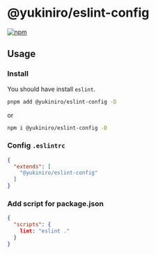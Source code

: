 # @yukiniro/eslint-config

[![npm](https://img.shields.io/npm/v/@yukiniro/eslint-config)](https://npmjs.com/package/@yukiniro/eslint-confi)

## Usage

### Install

You should have install `eslint`.

```bash
pnpm add @yukiniro/eslint-config -D
```

or

```bash
npm i @yukiniro/eslint-config -D
```

### Config `.eslintrc`

```json
{
  "extends": [
    "@yukiniro/eslint-config"
  ]
}
```

### Add script for package.json

```json
{
  "scripts": {
    lint: "eslint ."
  }
}
```
